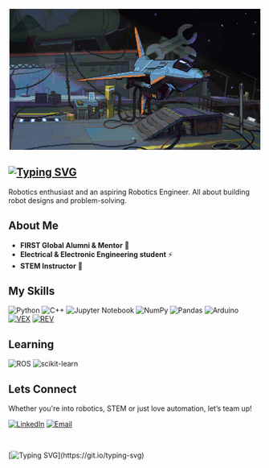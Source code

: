 <p align="center">
  <img width="500" height="280" src="aa9188eb3eeb7484fed598012fe70d83.gif"
  alt="Alternate text">
  </p>
  <!--I used HTML code to center the gif-->

[![Typing SVG](https://readme-typing-svg.demolab.com?font=Aldrich&size=28&duration=1500&pause=1000&color=67B9F7&width=435&lines=Hi+!;I'm+Ahmed+Hussein)](https://git.io/typing-svg)
---

Robotics enthusiast and an aspiring Robotics Engineer.
All about building robot designs and problem-solving.

About Me
---

* **FIRST Global Alumni & Mentor** 🤖
* **Electrical & Electronic Engineering student** ⚡
* **STEM Instructor** 🔭

My Skills
---

![Python](https://img.shields.io/badge/python-3670A0?style=for-the-badge&logo=python&logoColor=ffdd54)
![C++](https://img.shields.io/badge/c++-%2300599C.svg?style=for-the-badge&logo=c%2B%2B&logoColor=white)
![Jupyter Notebook](https://img.shields.io/badge/jupyter-%23FA0F00.svg?style=for-the-badge&logo=jupyter&logoColor=white)
![NumPy](https://img.shields.io/badge/numpy-%23013243.svg?style=for-the-badge&logo=numpy&logoColor=white)
![Pandas](https://img.shields.io/badge/pandas-%23150458.svg?style=for-the-badge&logo=pandas&logoColor=white)
![Arduino](https://img.shields.io/badge/-Arduino-00979D?style=for-the-badge&logo=Arduino&logoColor=white)
[![VEX](https://img.shields.io/badge/VEX-red?style=for-the-badge&logo=Vex&logoColor=Gray&link=https://images.app.goo.gl/dAy21YrxwZXkjLKL7)](https://images.app.goo.gl/dAy21YrxwZXkjLKL7)
[![REV](https://img.shields.io/badge/REV-black?style=for-the-badge&logoColor=white&link=https://images.app.goo.gl/dAy21YrxwZXkjLKL7)](https://images.app.goo.gl/dAy21YrxwZXkjLKL7)

Learning
---

![ROS](https://img.shields.io/badge/ros-%230A0FF9.svg?style=for-the-badge&logo=ros&logoColor=white)
![scikit-learn](https://img.shields.io/badge/scikit--learn-%23F7931E.svg?style=for-the-badge&logo=scikit-learn&logoColor=white)

Lets Connect
---

Whether you're into robotics, STEM or just love automation, let’s team up!

[![LinkedIn](https://img.shields.io/badge/linkedin-%230077B5.svg?&style=for-the-badge&logo=linkedin&logoColor=white)](https://sd.linkedin.com/in/ahmed-khalifa-13b836233)
[![Email](https://img.shields.io/badge/gmail-%23D14836.svg?&style=for-the-badge&logo=gmail&logoColor=white)](mailto:ahmed.k.hussein01@gmail.com?subject=Hello%20Ileri,%20From%20*GithubGithub)

<br>
<!-- I used HTML code to leave a blank line-->

[![Typing SVG](https://readme-typing-svg.demolab.com?font=Aldrich&size=28&duration=1800&pause=1000&color=67B9F7&center=true&width=435&lines=Dream+big+.+.+.;Build+Bigger+!)](https://git.io/typing-svg)
